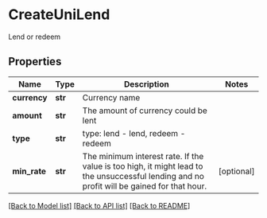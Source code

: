 # CreateUniLend

Lend or redeem
## Properties
Name | Type | Description | Notes
------------ | ------------- | ------------- | -------------
**currency** | **str** | Currency name | 
**amount** | **str** | The amount of currency could be lent | 
**type** | **str** | type: lend - lend, redeem - redeem | 
**min_rate** | **str** | The minimum interest rate. If the value is too high, it might lead to the unsuccessful lending and no profit will be gained for that hour.  | [optional] 

[[Back to Model list]](../README.md#documentation-for-models) [[Back to API list]](../README.md#documentation-for-api-endpoints) [[Back to README]](../README.md)


